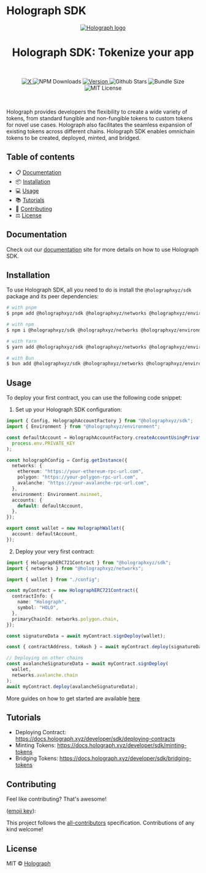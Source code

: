 # Holograph SDK

<p align="center">
  <a href="https://github.com/holographxyz/holograph">
    <img src="https://www.holograph.xyz/icon.jpg" alt="Holograph logo"  />
  </a>
</p>

<h1 align="center">Holograph SDK: Tokenize your app</h1>
<br />

<p align="center">
  <a href="https://twitter.com/holographxyz">
    <img alt="X" src="https://img.shields.io/twitter/follow/:holographxyz.svg?style=social&label=@:holographxyz"/>
  </a>
    <img alt="NPM Downloads" src="https://img.shields.io/npm/dm/@holographxyz/sdk.svg?style=flat"/>
   <a href="https://npmjs.org/package/@holographxyz/sdk">
    <img alt="Version" src="https://img.shields.io/npm/v/@holographxyz/sdk"/>
  </a>
  <img alt="Github Stars" src="https://badgen.net/github/stars/holographxyz/holograph" />
  <img alt="Bundle Size" src="https://badgen.net/bundlephobia/minzip/@holographxyz/sdk"/>
  <img alt="MIT License" src="https://img.shields.io/npm/l/@holographxyz/sdk"/>
</p>

<br />

Holograph provides developers the flexibility to create a wide variety of tokens, from standard fungible and non-fungible tokens to custom tokens for novel use cases. Holograph also facilitates the seamless expansion of existing tokens across different chains. Holograph SDK enables omnichain tokens to be created, deployed, minted, and bridged.

## Table of contents

- 📋 [Documentation](#documentation)
- 📦 [Installation](#installation)
- 💻 [Usage](#usage)
- 📚 [Tutorials](#tutorials)
- 📝 [Contributing](#contributing)
- ⚖️ [License](#license)

## Documentation

Check out our [documentation](https://docs.holograph.xyz/developer/sdk/quickstart-setup) site for more details on how to use Holograph SDK.

## Installation

To use Holograph SDK, all you need to do is install the
`@holographxyz/sdk` package and its peer dependencies:

```sh
# with pnpm
$ pnpm add @holographxyz/sdk @holographxyz/networks @holographxyz/environment

# with npm
$ npm i @holographxyz/sdk @holographxyz/networks @holographxyz/environment

# with Yarn
$ yarn add @holographxyz/sdk @holographxyz/networks @holographxyz/environment

# with Bun
$ bun add @holographxyz/sdk @holographxyz/networks @holographxyz/environment
```

## Usage

To deploy your first contract, you can use the following code snippet:

1. Set up your Holograph SDK configuration:

```ts title="config.ts"
import { Config, HolographAccountFactory } from "@holographxyz/sdk";
import { Environment } from "@holographxyz/environment";

const defaultAccount = HolographAccountFactory.createAccountUsingPrivateKey(
  process.env.PRIVATE_KEY
);

const holographConfig = Config.getInstance({
  networks: {
    ethereum: "https://your-ethereum-rpc-url.com",
    polygon: "https://your-polygon-rpc-url.com",
    avalanche: "https://your-avalanche-rpc-url.com",
  },
  environment: Environment.mainnet,
  accounts: {
    default: defaultAccount,
  },
});

export const wallet = new HolographWallet({
  account: defaultAccount,
});
```

2. Deploy your very first contract:

```ts
import { HolographERC721Contract } from "@holographxyz/sdk";
import { networks } from "@holographxyz/networks";

import { wallet } from "./config";

const myContract = new HolographERC721Contract({
  contractInfo: {
    name: "Holograph",
    symbol: "HOLO",
  },
  primaryChainId: networks.polygon.chain,
});

const signatureData = await myContract.signDeploy(wallet);

const { contractAddress, txHash } = await myContract.deploy(signatureData);

// Deploying on other chains
const avalancheSignatureData = await myContract.signDeploy(
  wallet,
  networks.avalanche.chain
);
await myContract.deploy(avalancheSignatureData);
```

More guides on how to get started are available
[here](https://docs.holograph.xyz/developer/sdk/quickstart-setup)

## Tutorials

- Deploying Contract: https://docs.holograph.xyz/developer/sdk/deploying-contracts
- Minting Tokens: https://docs.holograph.xyz/developer/sdk/minting-tokens
- Bridging Tokens: https://docs.holograph.xyz/developer/sdk/bridging-tokens

## Contributing

Feel like contributing? That's awesome!

([emoji key](https://allcontributors.org/docs/en/emoji-key)):

This project follows the
[all-contributors](https://github.com/all-contributors/all-contributors)
specification. Contributions of any kind welcome!

## License

MIT © [Holograph](https://github.com/holographxyz/holograph/blob/main/packages/sdk/LICENSE.md)
